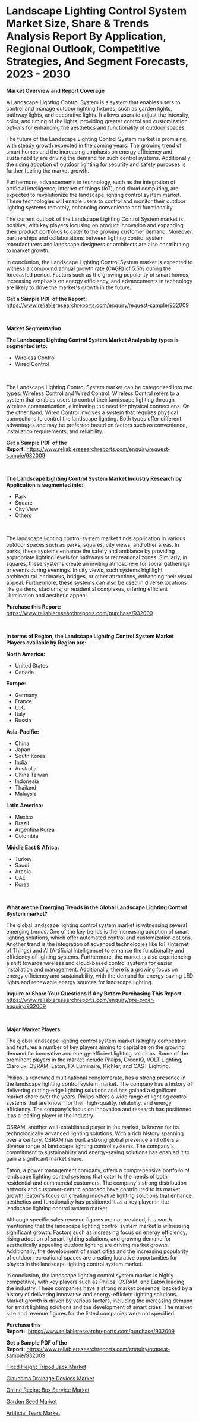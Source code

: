 <p><h1>Landscape Lighting Control System Market Size, Share & Trends Analysis Report By Application, Regional Outlook, Competitive Strategies, And Segment Forecasts, 2023 - 2030</h1></p><p><strong>Market Overview and Report Coverage</strong></p>
<p><p>A Landscape Lighting Control System is a system that enables users to control and manage outdoor lighting fixtures, such as garden lights, pathway lights, and decorative lights. It allows users to adjust the intensity, color, and timing of the lights, providing greater control and customization options for enhancing the aesthetics and functionality of outdoor spaces.</p><p>The future of the Landscape Lighting Control System market is promising, with steady growth expected in the coming years. The growing trend of smart homes and the increasing emphasis on energy efficiency and sustainability are driving the demand for such control systems. Additionally, the rising adoption of outdoor lighting for security and safety purposes is further fueling the market growth.</p><p>Furthermore, advancements in technology, such as the integration of artificial intelligence, internet of things (IoT), and cloud computing, are expected to revolutionize the landscape lighting control system market. These technologies will enable users to control and monitor their outdoor lighting systems remotely, enhancing convenience and functionality.</p><p>The current outlook of the Landscape Lighting Control System market is positive, with key players focusing on product innovation and expanding their product portfolios to cater to the growing customer demand. Moreover, partnerships and collaborations between lighting control system manufacturers and landscape designers or architects are also contributing to market growth.</p><p>In conclusion, the Landscape Lighting Control System market is expected to witness a compound annual growth rate (CAGR) of 5.5% during the forecasted period. Factors such as the growing popularity of smart homes, increasing emphasis on energy efficiency, and advancements in technology are likely to drive the market's growth in the future.</p></p>
<p><strong>Get a Sample PDF of the Report:</strong> <a href="https://www.reliableresearchreports.com/enquiry/request-sample/932009">https://www.reliableresearchreports.com/enquiry/request-sample/932009</a></p>
<p>&nbsp;</p>
<p><strong>Market Segmentation</strong></p>
<p><strong>The Landscape Lighting Control System Market Analysis by types is segmented into:</strong></p>
<p><ul><li>Wireless Control</li><li>Wired Control</li></ul></p>
<p>&nbsp;</p>
<p><p>The Landscape Lighting Control System market can be categorized into two types: Wireless Control and Wired Control. Wireless Control refers to a system that enables users to control their landscape lighting through wireless communication, eliminating the need for physical connections. On the other hand, Wired Control involves a system that requires physical connections to control the landscape lighting. Both types offer different advantages and may be preferred based on factors such as convenience, installation requirements, and reliability.</p></p>
<p><strong>Get a Sample PDF of the Report:</strong>&nbsp;<a href="https://www.reliableresearchreports.com/enquiry/request-sample/932009">https://www.reliableresearchreports.com/enquiry/request-sample/932009</a></p>
<p>&nbsp;</p>
<p><strong>The Landscape Lighting Control System Market Industry Research by Application is segmented into:</strong></p>
<p><ul><li>Park</li><li>Square</li><li>City View</li><li>Others</li></ul></p>
<p>&nbsp;</p>
<p><p>The landscape lighting control system market finds application in various outdoor spaces such as parks, squares, city views, and other areas. In parks, these systems enhance the safety and ambiance by providing appropriate lighting levels for pathways or recreational zones. Similarly, in squares, these systems create an inviting atmosphere for social gatherings or events during evenings. In city views, such systems highlight architectural landmarks, bridges, or other attractions, enhancing their visual appeal. Furthermore, these systems can also be used in diverse locations like gardens, stadiums, or residential complexes, offering efficient illumination and aesthetic appeal.</p></p>
<p><strong>Purchase this Report:</strong>&nbsp; <a href="https://www.reliableresearchreports.com/purchase/932009">https://www.reliableresearchreports.com/purchase/932009</a></p>
<p>&nbsp;</p>
<p><strong>In terms of Region, the Landscape Lighting Control System Market Players available by Region are:</strong></p>
<p>
    <p> <strong> North America: </strong>
        <ul>
            <li>United States</li>
            <li>Canada</li>
        </ul>
        </p> 
    <p> <strong> Europe: </strong>
        <ul>
            <li>Germany</li>
            <li>France</li>
            <li>U.K.</li>
            <li>Italy</li>
            <li>Russia</li>
        </ul>
        </p> 
    <p> <strong> Asia-Pacific: </strong>
        <ul>
            <li>China</li>
            <li>Japan</li>
            <li>South Korea</li>
            <li>India</li>
            <li>Australia</li>
            <li>China Taiwan</li>
            <li>Indonesia</li>
            <li>Thailand</li>
            <li>Malaysia</li>
        </ul>
        </p> 
    <p> <strong> Latin America: </strong>
        <ul>
            <li>Mexico</li>
            <li>Brazil</li>
            <li>Argentina Korea</li>
            <li>Colombia</li>
        </ul>
        </p> 
    <p> <strong> Middle East & Africa: </strong>
        <ul>
            <li>Turkey</li>
            <li>Saudi</li>
            <li>Arabia</li>
            <li>UAE</li>
            <li>Korea</li>
        </ul>
    </p>
    </p>
<p>&nbsp;</p>
<p><strong>What are the Emerging Trends in the Global Landscape Lighting Control System market?</strong></p>
<p><p>The global landscape lighting control system market is witnessing several emerging trends. One of the key trends is the increasing adoption of smart lighting solutions, which offer automated control and customization options. Another trend is the integration of advanced technologies like IoT (Internet of Things) and AI (Artificial Intelligence) to enhance the functionality and efficiency of lighting systems. Furthermore, the market is also experiencing a shift towards wireless and cloud-based control systems for easier installation and management. Additionally, there is a growing focus on energy efficiency and sustainability, with the demand for energy-saving LED lights and renewable energy sources for landscape lighting.</p></p>
<p><strong>Inquire or Share Your Questions If Any Before Purchasing This Report</strong>- <a href="https://www.reliableresearchreports.com/enquiry/pre-order-enquiry/932009">https://www.reliableresearchreports.com/enquiry/pre-order-enquiry/932009</a></p>
<p>&nbsp;</p>
<p><strong>Major Market Players</strong></p>
<p><p>The global landscape lighting control system market is highly competitive and features a number of key players aiming to capitalize on the growing demand for innovative and energy-efficient lighting solutions. Some of the prominent players in the market include Philips, GreenIQ, VOLT Lighting, Clarolux, OSRAM, Eaton, FX Luminaire, Kichler, and CAST Lighting.</p><p>Philips, a renowned multinational conglomerate, has a strong presence in the landscape lighting control system market. The company has a history of delivering cutting-edge lighting solutions and has gained a significant market share over the years. Philips offers a wide range of lighting control systems that are known for their high-quality, reliability, and energy efficiency. The company's focus on innovation and research has positioned it as a leading player in the industry.</p><p>OSRAM, another well-established player in the market, is known for its technologically advanced lighting solutions. With a rich history spanning over a century, OSRAM has built a strong global presence and offers a diverse range of landscape lighting control systems. The company's commitment to sustainability and energy-saving solutions has enabled it to gain a significant market share.</p><p>Eaton, a power management company, offers a comprehensive portfolio of landscape lighting control systems that cater to the needs of both residential and commercial customers. The company's strong distribution network and customer-centric approach have contributed to its market growth. Eaton's focus on creating innovative lighting solutions that enhance aesthetics and functionality has positioned it as a key player in the landscape lighting control system market.</p><p>Although specific sales revenue figures are not provided, it is worth mentioning that the landscape lighting control system market is witnessing significant growth. Factors such as increasing focus on energy efficiency, rising adoption of smart lighting solutions, and growing demand for aesthetically appealing outdoor lighting are driving market growth. Additionally, the development of smart cities and the increasing popularity of outdoor recreational spaces are creating lucrative opportunities for players in the landscape lighting control system market.</p><p>In conclusion, the landscape lighting control system market is highly competitive, with key players such as Philips, OSRAM, and Eaton leading the industry. These companies have a strong market presence, backed by a history of delivering innovative and energy-efficient lighting solutions. Market growth is driven by various factors, including the increasing demand for smart lighting solutions and the development of smart cities. The market size and revenue figures for the listed companies were not specified.</p></p>
<p><strong>Purchase this Report:</strong>&nbsp;&nbsp;<a href="https://www.reliableresearchreports.com/purchase/932009">https://www.reliableresearchreports.com/purchase/932009</a></p>
<p></p>
<p><strong>Get a Sample PDF of the Report:</strong>&nbsp;<a href="https://www.reliableresearchreports.com/enquiry/request-sample/932009">https://www.reliableresearchreports.com/enquiry/request-sample/932009</a></p>
<p><p><a href="https://issuu.com/reportprime-2/docs/fixed-height-tripod-jack-market-size-2030.pptx?fr=xKAE9_zU1NQ">Fixed Height Tripod Jack Market</a></p><p><a href="https://medium.com/@jasperkuhic2023/glaucoma-drainage-devices-market-size-growth-forecast-2023-2030-a412e130342a">Glaucoma Drainage Devices Market</a></p><p><a href="https://jasicamsspace.quora.com/Online-Recipe-Box-Service-Market-Size-Share-Trends-Analysis-Report-By-Application-Regional-Outlook-Competitive-Stra">Online Recipe Box Service Market</a></p><p><a href="https://www.linkedin.com/pulse/garden-seed-market-size-2023-2030-global-industrial-analysis-mnrhe/">Garden Seed Market</a></p><p><a href="https://www.reportprime.com/artificial-tears-r11443">Artificial Tears Market</a></p></p>